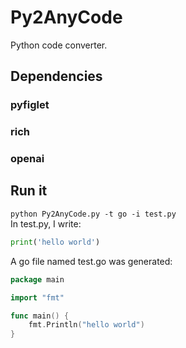 # Py2AnyCode
Python code converter.  
## Dependencies  
### pyfiglet
### rich
### openai
## Run it  
`python Py2AnyCode.py -t go -i test.py`  
In test.py, I write:  
```python
print('hello world')

```
A go file named test.go was generated:  
```go
package main

import "fmt"

func main() {
    fmt.Println("hello world")
}

```
